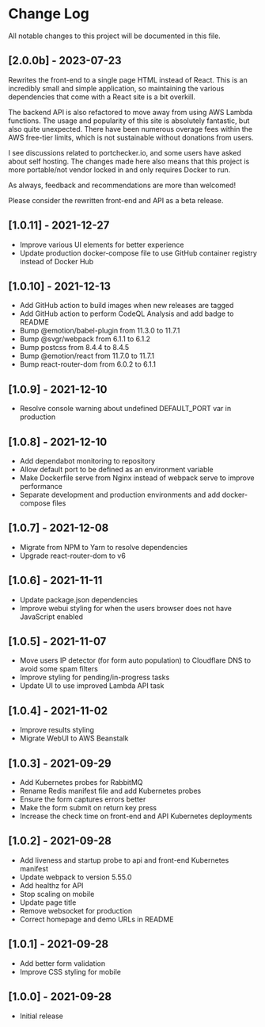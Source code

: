 # Change Log

All notable changes to this project will be documented in this file.

## [2.0.0b] - 2023-07-23

Rewrites the front-end to a single page HTML instead of React.
This is an incredibly small and simple application, so maintaining
the various dependencies that come with a React site is a bit overkill.

The backend API is also refactored to move away from using AWS Lambda functions.
The usage and popularity of this site is absolutely fantastic, but also quite unexpected.
There have been numerous overage fees within the AWS free-tier limits,
which is not sustainable without donations from users.

I see discussions related to portchecker.io, and some users have asked about self hosting.
The changes made here also means that this project is more portable/not vendor locked
in and only requires Docker to run.

As always, feedback and recommendations are more than welcomed!

Please consider the rewritten front-end and API as a beta release.

## [1.0.11] - 2021-12-27

- Improve various UI elements for better experience
- Update production docker-compose file to use GitHub container registry instead of Docker Hub

## [1.0.10] - 2021-12-13

- Add GitHub action to build images when new releases are tagged
- Add GitHub action to perform CodeQL Analysis and add badge to README
- Bump @emotion/babel-plugin from 11.3.0 to 11.7.1
- Bump @svgr/webpack from 6.1.1 to 6.1.2
- Bump postcss from 8.4.4 to 8.4.5
- Bump @emotion/react from 11.7.0 to 11.7.1
- Bump react-router-dom from 6.0.2 to 6.1.1

## [1.0.9] - 2021-12-10

- Resolve console warning about undefined DEFAULT_PORT var in production

## [1.0.8] - 2021-12-10

- Add dependabot monitoring to repository
- Allow default port to be defined as an environment variable
- Make Dockerfile serve from Nginx instead of webpack serve to improve performance
- Separate development and production environments and add docker-compose files

## [1.0.7] - 2021-12-08

- Migrate from NPM to Yarn to resolve dependencies
- Upgrade react-router-dom to v6

## [1.0.6] - 2021-11-11

- Update package.json dependencies
- Improve webui styling for when the users browser does not have JavaScript enabled

## [1.0.5] - 2021-11-07

- Move users IP detector (for form auto population) to Cloudflare DNS to avoid some spam filters
- Improve styling for pending/in-progress tasks
- Update UI to use improved Lambda API task

## [1.0.4] - 2021-11-02

- Improve results styling
- Migrate WebUI to AWS Beanstalk

## [1.0.3] - 2021-09-29

- Add Kubernetes probes for RabbitMQ
- Rename Redis manifest file and add Kubernetes probes
- Ensure the form captures errors better
- Make the form submit on return key press
- Increase the check time on front-end and API Kubernetes deployments

## [1.0.2] - 2021-09-28

- Add liveness and startup probe to api and front-end Kubernetes manifest
- Update webpack to version 5.55.0
- Add healthz for API
- Stop scaling on mobile
- Update page title
- Remove websocket for production
- Correct homepage and demo URLs in README

## [1.0.1] - 2021-09-28

- Add better form validation
- Improve CSS styling for mobile

## [1.0.0] - 2021-09-28

- Initial release

